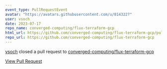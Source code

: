 ```yaml
---
event_type: PullRequestEvent
avatar: "https://avatars.githubusercontent.com/u/814322?"
user: vsoch
date: 2023-07-17
repo_name: converged-computing/flux-terraform-gcp
html_url: https://github.com/converged-computing/flux-terraform-gcp/pull/3
repo_url: https://github.com/converged-computing/flux-terraform-gcp
---
```


<a href='https://github.com/vsoch' target='_blank'>vsoch</a> closed a pull request to <a href='https://github.com/converged-computing/flux-terraform-gcp' target='_blank'>converged-computing/flux-terraform-gcp</a>

<a href='https://github.com/converged-computing/flux-terraform-gcp/pull/3' target='_blank'>View Pull Request</a>